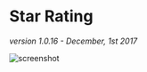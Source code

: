# Star Rating

*version 1.0.16 - December, 1st 2017*

![screenshot](http://i.imgur.com/LpDgYBF.png)
